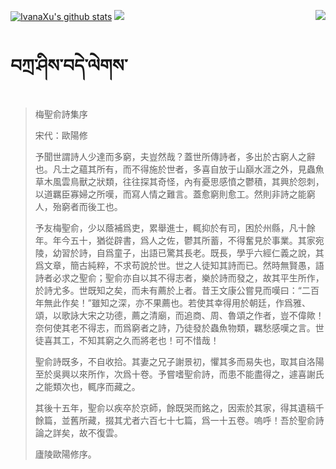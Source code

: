 [![IvanaXu's github stats](https://github-readme-stats.vercel.app/api?username=IvanaXu&show_icons=true&theme=vue-dark)](https://github.com/anuraghazra/github-readme-stats)
<img align="right" src="https://github-readme-stats.vercel.app/api/top-langs/?username=IvanaXu&langs_count=7&theme=graywhite" />
<img src="https://github-readme-stats.vercel.app/api/wakatime?username=IvanaXu&layout=compact&langs_count=6&theme=vue-dark&&custom_title=Programming Times(Jul 29 2021-)" />
# བཀྲ་ཤིས་བདེ་ལེགས་
> 梅聖俞詩集序
> 
> 宋代：歐陽修 
> 
> 予聞世謂詩人少達而多窮，夫豈然哉？蓋世所傳詩者，多出於古窮人之辭也。凡士之蘊其所有，而不得施於世者，多喜自放于山巔水涯之外，見蟲魚草木風雲鳥獸之狀類，往往探其奇怪，內有憂思感憤之鬱積，其興於怨刺，以道羈臣寡婦之所嘆，而寫人情之難言。蓋愈窮則愈工。然則非詩之能窮人，殆窮者而後工也。
> 
> 予友梅聖俞，少以蔭補爲吏，累舉進士，輒抑於有司，困於州縣，凡十餘年。年今五十，猶從辟書，爲人之佐，鬱其所蓄，不得奮見於事業。其家宛陵，幼習於詩，自爲童子，出語已驚其長老。既長，學乎六經仁義之說，其爲文章，簡古純粹，不求苟說於世。世之人徒知其詩而已。然時無賢愚，語詩者必求之聖俞；聖俞亦自以其不得志者，樂於詩而發之，故其平生所作，於詩尤多。世既知之矣，而未有薦於上者。昔王文康公嘗見而嘆曰：“二百年無此作矣！”雖知之深，亦不果薦也。若使其幸得用於朝廷，作爲雅、頌，以歌詠大宋之功德，薦之清廟，而追商、周、魯頌之作者，豈不偉歟！奈何使其老不得志，而爲窮者之詩，乃徒發於蟲魚物類，羈愁感嘆之言。世徒喜其工，不知其窮之久而將老也！可不惜哉！
> 
> 聖俞詩既多，不自收拾。其妻之兄子謝景初，懼其多而易失也，取其自洛陽至於吳興以來所作，次爲十卷。予嘗嗜聖俞詩，而患不能盡得之，遽喜謝氏之能類次也，輒序而藏之。
> 
> 其後十五年，聖俞以疾卒於京師，餘既哭而銘之，因索於其家，得其遺稿千餘篇，並舊所藏，掇其尤者六百七十七篇，爲一十五卷。嗚呼！吾於聖俞詩論之詳矣，故不復雲。
> 
> 廬陵歐陽修序。
>